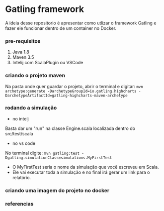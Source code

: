 # Gatling framework

A ideia desse repositorio é apresentar como utlizar o framework Gatling e fazer ele funcionar dentro de um container no Docker.

### pre-requisitos

1. Java 1.8 
2. Maven 3.5
3. Intelij com ScalaPlugin ou VSCode

### criando o projeto maven

Na pasta onde quer guardar o projeto, abrir o terminal e digitar:
 `mvn archetype:generate -DarchetypeGroupId=io.gatling.highcharts -DarchetypeArtifactId=gatling-highcharts-maven-archetype`


### rodando a simulação
 * no intelj 

  Basta dar um "run" na classe Engine.scala localizada dentro do src/test/scala

* no vs code

No terminal digite: 
 `mvn gatling:test -Dgatling.simulationClass=simulations.MyFirstTest`


- O MyFirstTest seria o nome da simulação que você escreveu em Scala.
- Ele vai executar toda a simulação e no final irá gerar um link para o relatório.

### criando uma imagem do projeto no docker
    

### referencias


 
